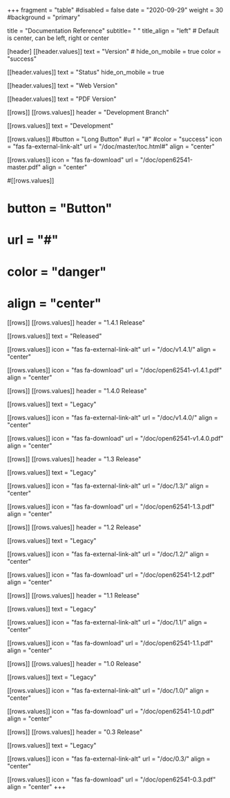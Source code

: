 +++
fragment = "table"
#disabled = false
date = "2020-09-29"
weight = 30
#background = "primary"


title = "Documentation Reference"
subtitle= " "
title_align = "left" # Default is center, can be left, right or center

[header]
  [[header.values]]
    text = "Version"
    # hide_on_mobile = true
    color = "success"

  [[header.values]]
    text = "Status"
    hide_on_mobile = true
    
  [[header.values]]
    text = "Web Version"

  [[header.values]]
    text = "PDF Version"

[[rows]]
  [[rows.values]]
    header = "Development Branch"

  [[rows.values]]
    text = "Development"

  [[rows.values]]
    #button = "Long Button"
    #url = "#"
    #color = "success"
    icon = "fas fa-external-link-alt"
    url = "/doc/master/toc.html#"
    align = "center"

  [[rows.values]]
    icon = "fas fa-download"
    url = "/doc/open62541-master.pdf"
    align = "center"

  #[[rows.values]]
  #  button = "Button"
  #  url = "#"
  #  color = "danger"
  #  align = "center"

[[rows]]
  [[rows.values]]
    header = "1.4.1 Release"

  [[rows.values]]
    text = "Released"

  [[rows.values]]
    icon = "fas fa-external-link-alt"
    url = "/doc/v1.4.1/"
    align = "center"

  [[rows.values]]
    icon = "fas fa-download"
    url = "/doc/open62541-v1.4.1.pdf"
    align = "center"

[[rows]]
  [[rows.values]]
    header = "1.4.0 Release"

  [[rows.values]]
    text = "Legacy"

  [[rows.values]]
    icon = "fas fa-external-link-alt"
    url = "/doc/v1.4.0/"
    align = "center"

  [[rows.values]]
    icon = "fas fa-download"
    url = "/doc/open62541-v1.4.0.pdf"
    align = "center"

[[rows]]
  [[rows.values]]
    header = "1.3 Release"

  [[rows.values]]
    text = "Legacy"

  [[rows.values]]
    icon = "fas fa-external-link-alt"
    url = "/doc/1.3/"
    align = "center"

  [[rows.values]]
    icon = "fas fa-download"
    url = "/doc/open62541-1.3.pdf"
    align = "center"

[[rows]]
  [[rows.values]]
    header = "1.2 Release"

  [[rows.values]]
    text = "Legacy"

  [[rows.values]]
    icon = "fas fa-external-link-alt"
    url = "/doc/1.2/"
    align = "center"

  [[rows.values]]
    icon = "fas fa-download"
    url = "/doc/open62541-1.2.pdf"
    align = "center"

[[rows]]
  [[rows.values]]
    header = "1.1 Release"

  [[rows.values]]
    text = "Legacy"

  [[rows.values]]
    icon = "fas fa-external-link-alt"
    url = "/doc/1.1/"
    align = "center"

  [[rows.values]]
    icon = "fas fa-download"
    url = "/doc/open62541-1.1.pdf"
    align = "center"
    
[[rows]]
  [[rows.values]]
    header = "1.0 Release"

  [[rows.values]]
    text = "Legacy"

  [[rows.values]]
    icon = "fas fa-external-link-alt"
    url = "/doc/1.0/"
    align = "center"

  [[rows.values]]
    icon = "fas fa-download"
    url = "/doc/open62541-1.0.pdf"
    align = "center"

 [[rows]]
  [[rows.values]]
    header = "0.3 Release"

  [[rows.values]]
    text = "Legacy"

  [[rows.values]]
    icon = "fas fa-external-link-alt"
    url = "/doc/0.3/"
    align = "center"

  [[rows.values]]
    icon = "fas fa-download"
    url = "/doc/open62541-0.3.pdf"
    align = "center"
+++